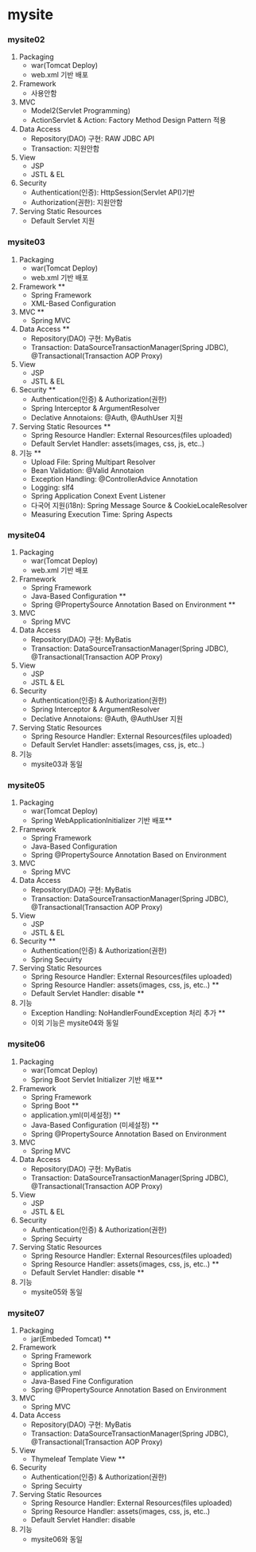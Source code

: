 # mysite

### mysite02

1. Packaging
    - war(Tomcat Deploy)
    - web.xml 기반 배포
2. Framework
    - 사용안함
3. MVC
    - Model2(Servlet Programming)
    - ActionServlet & Action: Factory Method Design Pattern 적용
4. Data Access
    - Repository(DAO) 구현: RAW JDBC API
    - Transaction: 지원안함
5. View
    - JSP
    - JSTL & EL
6. Security
    - Authentication(인증): HttpSession(Servlet API)기반
    - Authorization(권한): 지원안함
7. Serving Static Resources
    - Default Servlet 지원

### mysite03

1. Packaging
    - war(Tomcat Deploy)
    - web.xml 기반 배포
2. Framework **
    - Spring Framework
    - XML-Based Configuration
3. MVC **
    - Spring MVC
4. Data Access **
    - Repository(DAO) 구현: MyBatis
    - Transaction: DataSourceTransactionManager(Spring JDBC), @Transactional(Transaction AOP Proxy)
5. View
    - JSP
    - JSTL & EL
6. Security **
    - Authentication(인증) & Authorization(권한)
    - Spring Interceptor & ArgumentResolver
    - Declative Annotaions: @Auth, @AuthUser 지원
7. Serving Static Resources **
    - Spring Resource Handler: External Resources(files uploaded)
    - Default Servlet Handler: assets(images, css, js, etc..)
8. 기능 **
    - Upload File: Spring Multipart Resolver
    - Bean Validation: @Valid Annotaion
    - Exception Handling: @ControllerAdvice Annotation
    - Logging: slf4
    - Spring Application Conext Event Listener
    - 다국어 지원(i18n): Spring Message Source & CookieLocaleResolver
    - Measuring Execution Time: Spring Aspects

### mysite04

1. Packaging
    - war(Tomcat Deploy)
    - web.xml 기반 배포
2. Framework
    - Spring Framework
    - Java-Based Configuration **
    - Spring @PropertySource Annotation Based on Environment **
3. MVC
    - Spring MVC
4. Data Access
    - Repository(DAO) 구현: MyBatis
    - Transaction: DataSourceTransactionManager(Spring JDBC), @Transactional(Transaction AOP Proxy)
5. View
    - JSP
    - JSTL & EL
6. Security
    - Authentication(인증) & Authorization(권한)
    - Spring Interceptor & ArgumentResolver
    - Declative Annotaions: @Auth, @AuthUser 지원
7. Serving Static Resources
    - Spring Resource Handler: External Resources(files uploaded)
    - Default Servlet Handler: assets(images, css, js, etc..)
8. 기능
    - mysite03과 동일

### mysite05

1. Packaging
    - war(Tomcat Deploy)
    - Spring WebApplicationInitializer 기반 배포**
2. Framework
    - Spring Framework
    - Java-Based Configuration
    - Spring @PropertySource Annotation Based on Environment
3. MVC
    - Spring MVC
4. Data Access
    - Repository(DAO) 구현: MyBatis
    - Transaction: DataSourceTransactionManager(Spring JDBC), @Transactional(Transaction AOP Proxy)
5. View
    - JSP
    - JSTL & EL
6. Security **
    - Authentication(인증) & Authorization(권한)
    - Spring Secuirty
7. Serving Static Resources
    - Spring Resource Handler: External Resources(files uploaded)
    - Spring Resource Handler: assets(images, css, js, etc..) **
    - Default Servlet Handler: disable **
8. 기능
    - Exception Handling: NoHandlerFoundException 처리 추가 **
    - 이외 기능은 mysite04와 동일

### mysite06

1. Packaging
    - war(Tomcat Deploy)
    - Spring Boot Servlet Initializer 기반 배포**
2. Framework
    - Spring Framework
    - Spring Boot **
    - application.yml(미세설정) **
    - Java-Based Configuration (미세설정) **
    - Spring @PropertySource Annotation Based on Environment
3. MVC
    - Spring MVC
4. Data Access
    - Repository(DAO) 구현: MyBatis
    - Transaction: DataSourceTransactionManager(Spring JDBC), @Transactional(Transaction AOP Proxy)
5. View
    - JSP
    - JSTL & EL
6. Security
    - Authentication(인증) & Authorization(권한)
    - Spring Secuirty
7. Serving Static Resources
    - Spring Resource Handler: External Resources(files uploaded)
    - Spring Resource Handler: assets(images, css, js, etc..) **
    - Default Servlet Handler: disable **
8. 기능
    - mysite05와 동일

### mysite07

1. Packaging
    - jar(Embeded Tomcat) **
2. Framework
    - Spring Framework
    - Spring Boot
    - application.yml
    - Java-Based Fine Configuration
    - Spring @PropertySource Annotation Based on Environment
3. MVC
    - Spring MVC
4. Data Access
    - Repository(DAO) 구현: MyBatis
    - Transaction: DataSourceTransactionManager(Spring JDBC), @Transactional(Transaction AOP Proxy)
5. View
    - Thymeleaf Template View **
6. Security
    - Authentication(인증) & Authorization(권한)
    - Spring Secuirty
7. Serving Static Resources
    - Spring Resource Handler: External Resources(files uploaded)
    - Spring Resource Handler: assets(images, css, js, etc..)
    - Default Servlet Handler: disable
8. 기능
    - mysite06와 동일